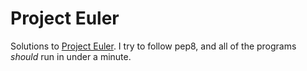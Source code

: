# Project Euler

Solutions to [Project Euler](https://projecteuler.net). I try to follow pep8, and all of the
programs *should* run in under a minute.
